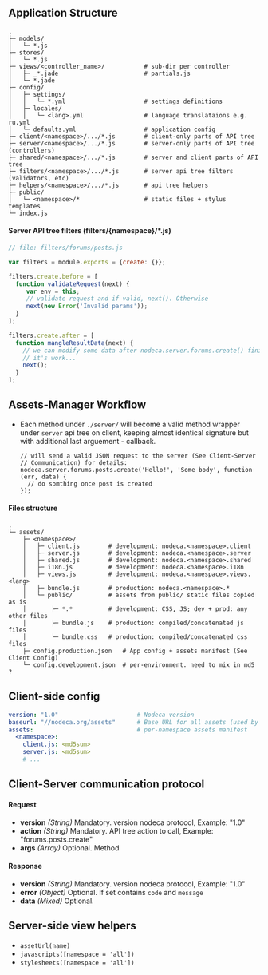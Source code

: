 ## Application Structure

```
.
├─ models/
│   └─ *.js
├─ stores/
│   └─ *.js
├─ views/<controller_name>/           # sub-dir per controller
│   ├─ _*.jade                        # partials.js
│   └─ *.jade
├─ config/
│   ├─ settings/
│   │   └─ *.yml                      # settings definitions
│   ├─ locales/
│   │   └─ <lang>.yml                 # language translataions e.g. ru.yml
│   └─ defaults.yml                   # application config
├─ client/<namespace>/.../*.js        # client-only parts of API tree
├─ server/<namespace>/.../*.js        # server-only parts of API tree (controllers)
├─ shared/<namespace>/.../*.js        # server and client parts of API tree
├─ filters/<namespace>/.../*.js       # server api tree filters (validators, etc)
├─ helpers/<namespace>/.../*.js       # api tree helpers
├─ public/
│   └─ <namespace>/*                  # static files + stylus templates
└─ index.js
```

#### Server API tree filters (filters/{namespace}/\*.js)

``` javascript
// file: filters/forums/posts.js

var filters = module.exports = {create: {}};

filters.create.before = [
  function validateRequest(next) {
     var env = this;
     // validate request and if valid, next(). Otherwise
     next(new Error('Invalid params'));
  }
];

filters.create.after = [
  function mangleResultData(next) {
    // we can modify some data after nodeca.server.forums.create() finished
    // it's work...
    next();
  }
];
```

## Assets-Manager Workflow

- Each method under `./server/` will become a valid method wrapper under
  `server` api tree on client, keeping almost identical signature but with
  additional last arguement - callback.

  ``` javscript
  // will send a valid JSON request to the server (See Client-Server
  // Communication) for details:
  nodeca.server.forums.posts.create('Hello!', 'Some body', function (err, data) {
    // do somthing once post is created
  });
  ```


#### Files structure

```
.
└─ assets/
    ├─ <namespace>/
    │   ├─ client.js        # development: nodeca.<namespace>.client
    │   ├─ server.js        # development: nodeca.<namespace>.server
    │   ├─ shared.js        # development: nodeca.<namespace>.shared
    │   ├─ i18n.js          # development: nodeca.<namespace>.i18n
    │   ├─ views.js         # development: nodeca.<namespace>.views.<lang>
    │   ├─ bundle.js        # production: nodeca.<namespace>.*
    │   └─ public/          # assets from public/ static files copied as is
    │       ├─ *.*          # development: CSS, JS; dev + prod: any other files
    │       ├─ bundle.js    # production: compiled/concatenated js files
    │       └─ bundle.css   # production: compiled/concatenated css files
    ├─ config.production.json   # App config + assets manifest (See Client Config)
    └─ config.development.json  # per-environment. need to mix in md5 ?
```

## Client-side config


``` yaml
version: "1.0"                      # Nodeca version
baseurl: "//nodeca.org/assets"      # Base URL for all assets (used by helpers)
assets:                             # per-namespace assets manifest
  <namespace>:
    client.js: <md5sum>
    server.js: <md5sum>
    # ...
```

## Client-Server communication protocol

#### Request

- **version**   _(String)_ Mandatory. version nodeca protocol, Example: "1.0"
- **action**    _(String)_ Mandatory. API tree action to call, Example: "forums.posts.create"
- **args**      _(Array)_  Optional. Method 

#### Response

- **version**   _(String)_ Mandatory. version nodeca protocol, Example: "1.0"
- **error**     _(Object)_ Optional. If set contains `code` and `message`
- **data**      _(Mixed)_  Optional.

## Server-side view helpers

- `assetUrl(name)`
- `javascripts([namespace = 'all'])`
- `stylesheets([namespace = 'all'])`
